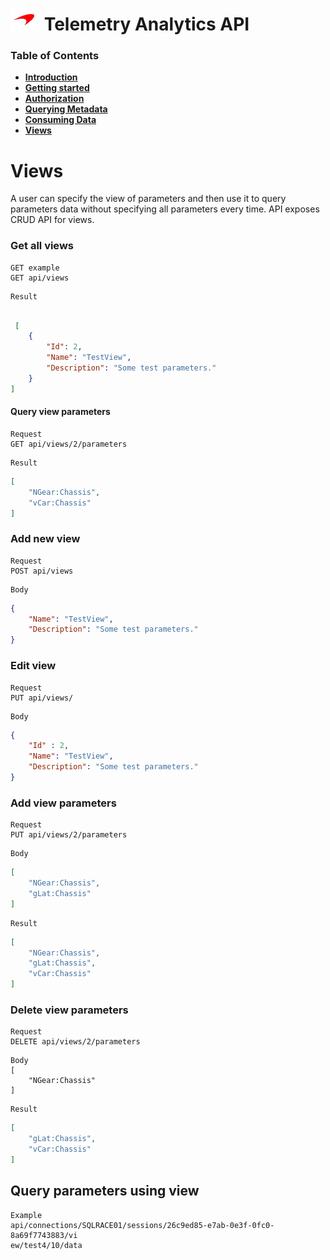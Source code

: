 # ![logo](/docs/branding.bmp) Telemetry Analytics API

### Table of Contents
- [**Introduction**](/README.md)<br>
- [**Getting started**](/docs/GettingStarted.md)<br>
- [**Authorization**](/docs/Authorization.md)<br>
- [**Querying Metadata**](/docs/Metadata.md)<br>
- [**Consuming Data**](/docs/ConsumingData.md)<br>
- [**Views**](/docs/Views.md)<br>


# Views

A user can specify the view of parameters and then use it to query parameters data without specifying all parameters every time. API exposes
CRUD API for views.

### Get all views

```
GET example
GET api/views
```
```
Result
```
```json

 [
    {
        "Id": 2,
        "Name": "TestView",
        "Description": "Some test parameters."
    }
]
```
#### Query view parameters

```
Request
GET api/views/2/parameters
```
```
Result
```
```json
[
    "NGear:Chassis",
    "vCar:Chassis"
]
```
### Add new view

```
Request
POST api/views
```

```
Body
```
```json
{
    "Name": "TestView",
    "Description": "Some test parameters."
}
```
### Edit view

```
Request
PUT api/views/
```
```
Body
```
```json
{
	"Id" : 2,
    "Name": "TestView",
    "Description": "Some test parameters."
}
```
### Add view parameters

```
Request
PUT api/views/2/parameters
```
```
Body
```
```json
[
    "NGear:Chassis",
    "gLat:Chassis"
]
```

```
Result
```
```json
[
    "NGear:Chassis",
  	"gLat:Chassis",
    "vCar:Chassis"
]
```
### Delete view parameters

```
Request
DELETE api/views/2/parameters
```
```
Body
[
    "NGear:Chassis"
]
```
```
Result
```
```json
[
  	"gLat:Chassis",
    "vCar:Chassis"
]
```
## Query parameters using view

```
Example
api/connections/SQLRACE01/sessions/26c9ed85-e7ab-0e3f-0fc0-8a69f7743883/vi
ew/test4/10/data
```

